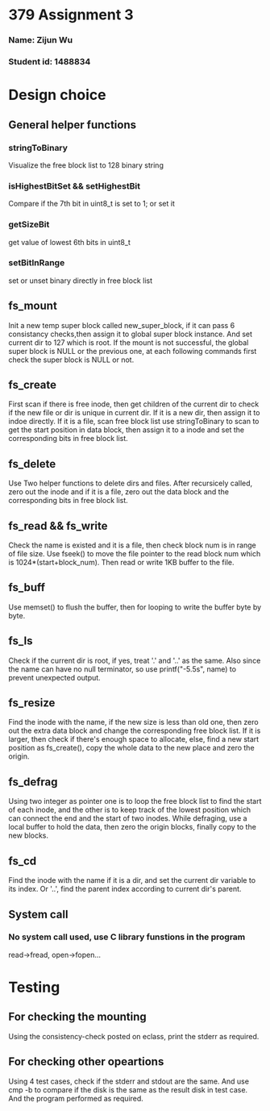 # 379 Assignment 3
### Name: Zijun Wu
### Student id: 1488834

# Design choice
## General helper functions
### stringToBinary
Visualize the free block list to 128 binary string
### isHighestBitSet && setHighestBit
Compare if the 7th bit in uint8_t is set to 1; or set it
### getSizeBit
get value of lowest 6th bits in uint8_t
### setBitInRange
set or unset binary directly in free block list
## fs_mount
Init a new temp super block called new_super_block, if it can pass 6 consistancy checks,then assign it to global super block instance. And set current dir to 127 which is root. If the mount is not successful, the global super block is NULL or the previous one, at each following commands first check the super block is NULL or not.
## fs_create
First scan if there is free inode, then get children of the current dir to check if the new file or dir is unique in current dir. If it is a new dir, then assign it to indoe directly. If it is a file, scan free block list use stringToBinary to scan to get the start position in data block, then assign it to a inode and set the corresponding bits in free block list.
## fs_delete
Use Two helper functions to delete dirs and files. After recursicely called, zero out the inode and if it is a file, zero out the data block and the corresponding bits in free block list.
## fs_read && fs_write
Check the name is existed and it is a file, then check block num is in range of file size. Use fseek() to move the file pointer to the read block num which is 1024*(start+block_num). Then read or write 1KB buffer to the file.
## fs_buff
Use memset() to flush the buffer, then for looping to write the buffer byte by byte.
## fs_ls
Check if the current dir is root, if yes, treat '.' and '..' as the same. Also since the name can have no null terminator, so use printf("-5.5s", name) to prevent unexpected output.
## fs_resize
Find the inode with the name, if the new size is less than old one, then zero out the extra data block and change the corresponding free block list. If it is larger, then check if there's enough space to allocate, else, find a new start position as fs_create(), copy the whole data to the new place and zero the origin.
## fs_defrag
Using two integer as pointer one is to loop the free block list to find the start of each inode, and the other is to keep track of the lowest position which can connect the end and the start of two inodes. While defraging, use a local buffer to hold the data, then zero the origin blocks, finally copy to the new blocks.
## fs_cd
Find the inode with the name if it is a dir, and set the current dir variable to its index. Or '..', find the parent index according to current dir's parent.
## System call
### No system call used, use C library funstions in the program
read->fread, open->fopen...

# Testing
## For checking the mounting
Using the consistency-check posted on eclass, print the stderr as required.
## For checking other opeartions
Using 4 test cases, check if the stderr and stdout are the same. And use cmp -b to compare if the disk is the same as the result disk in test case. And the program performed as required.